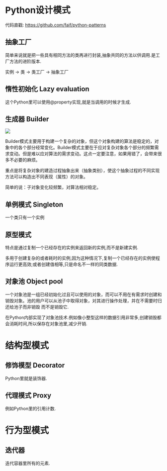 # Python设计模式

代码直戳: https://github.com/faif/python-patterns



## 抽象工厂

简单来说就是把一些具有相同方法的类再进行封装,抽象共同的方法以供调用.是工厂方法的进阶版本.

实例 -> 类 -> 类工厂 -> 抽象工厂

## 惰性初始化 Lazy evaluation

这个Python里可以使用@property实现,就是当调用的时候才生成.

## 生成器 Builder

![](img/builder.png)

Builder模式主要用于构建一个复杂的对象，但这个对象构建的算法是稳定的，对象中的各个部分经常变化。Builder模式主要在于应对复杂对象各个部分的频繁需求变动。但是难以应对算法的需求变动。这点一定要注意，如果用错了，会带来很多不必要的麻烦。

重点是将复杂对象的建造过程抽象出来（抽象类别），使这个抽象过程的不同实现方法可以构造出不同表现（属性）的对象。

简单的说：子对象变化较频繁，对算法相对稳定。

## 单例模式 Singleton

一个类只有一个实例

## 原型模式

特点是通过复制一个已经存在的实例来返回新的实例,而不是新建实例.

多用于创建复杂的或者耗时的实例,因为这种情况下,复制一个已经存在的实例使程序运行更高效;或者创建值相等,只是命名不一样的同类数据.

## 对象池 Object pool

一个对象池是一组已经初始化过且可以使用的对象，而可以不用在有需求时创建和销毁对象。池的用户可以从池子中取得对象，对其进行操作处理，并在不需要时归还给池子而非销毁 而不是销毁它. 

在Python内部实现了对象池技术.例如像小整型这样的数据引用非常多,创建销毁都会消耗时间,所以保存在对象池里,减少开销.

# 结构型模式

## 修饰模型 Decorator

Python里就是装饰器.

## 代理模式 Proxy

例如Python里的引用计数.

# 行为型模式

## 迭代器 

迭代容器里所有的元素.


